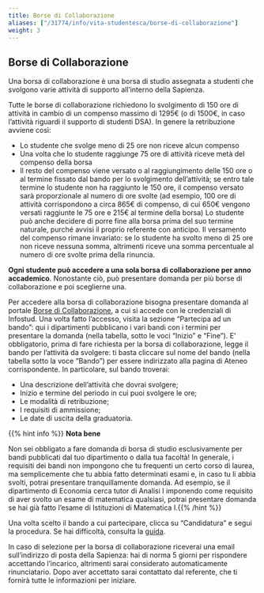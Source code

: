 ```yaml
---
title: Borse di Collaborazione
aliases: ["/31774/info/vita-studentesca/borse-di-collaborazione"]
weight: 3
---
```


## Borse di Collaborazione

Una borsa di collaborazione è una borsa di studio assegnata a studenti che svolgono varie attività di supporto all’interno della Sapienza.

Tutte le borse di collaborazione richiedono lo svolgimento di 150 ore di attività in cambio di un compenso massimo di 1295€ (o di 1500€, in caso l’attività riguardi il supporto di studenti DSA). In genere la retribuzione avviene così:

- Lo studente che svolge meno di 25 ore non riceve alcun compenso
- Una volta che lo studente raggiunge 75 ore di attività riceve metà del compenso della borsa
- Il resto del compenso viene versato o al raggiungimento delle 150 ore o al termine fissato dal bando per lo svolgimento dell’attività; se entro tale termine lo studente non ha raggiunto le 150 ore, il compenso versato sarà proporzionale al numero di ore svolte (ad esempio, 100 ore di attività corrispondono a circa 865€ di compenso, di cui 650€ vengono versati raggiunte le 75 ore e 215€ al termine della borsa)
Lo studente può anche decidere di porre fine alla borsa prima del suo termine naturale, purché avvisi il proprio referente con anticipo. Il versamento del compenso rimane invariato: se lo studente ha svolto meno di 25 ore non riceve nessuna somma, altrimenti riceve una somma percentuale al numero di ore svolte prima della rinuncia.

**Ogni studente può accedere a una sola borsa di collaborazione per anno accademico**. Nonostante ciò, può presentare domanda per più borse di collaborazione e poi sceglierne una.

Per accedere alla borsa di collaborazione bisogna presentare domanda al portale [Borse di Collaborazione](https://borsecollaborazione.uniroma1.it/principale.aspx), a cui si accede con le credenziali di Infostud. Una volta fatto l’accesso, visita la sezione “Partecipa ad un bando”: qui i dipartimenti pubblicano i vari bandi con i termini per presentare la domanda (nella tabella, sotto le voci “Inizio” e “Fine”). E’ obbligatorio, prima di fare richiesta per la borsa di collaborazione, legge il bando per l’attività da svolgere: ti basta cliccare sul nome del bando (nella tabella sotto la voce “Bando”) per essere indirizzato alla pagina di Ateneo corrispondente. In particolare, sul bando troverai:

- Una descrizione dell’attività che dovrai svolgere;
- Inizio e termine del periodo in cui puoi svolgere le ore;
- Le modalità di retribuzione;
- I requisiti di ammissione;
- Le date di uscita della graduatoria.

{{% hint info %}}
<i class="fa-solid fa-circle-info" style="color: #74C0FC;"></i> **Nota bene**

Non sei obbligato a fare domanda di borsa di studio esclusivamente per bandi pubblicati dal tuo dipartimento o dalla tua facoltà! In generale, i requisiti dei bandi non impongono che tu frequenti un certo corso di laurea, ma semplicemente che tu abbia fatto determinati esami e, in caso tu li abbia svolti, potrai presentare tranquillamente domanda. Ad esempio, se il dipartimento di Economia cerca tutor di Analisi I imponendo come requisito di aver svolto un esame di matematica qualsiasi, potrai presentare domanda se hai già fatto l’esame di Istituzioni di Matematica I.{{% /hint %}}


Una volta scelto il bando a cui partecipare, clicca su “Candidatura” e segui la procedura. Se hai difficoltà, consulta la [guida](https://www.uniroma1.it/sites/default/files/field_file_allegati/manuale_studente_0.pdf).

In caso di selezione per la borsa di collaborazione riceverai una email sull’indirizzo di posta della Sapienza: hai di norma 5 giorni per rispondere accettando l’incarico, altrimenti sarai considerato automaticamente rinunciatario. Dopo aver accettato sarai contattato dal referente, che ti fornirà tutte le informazioni per iniziare.